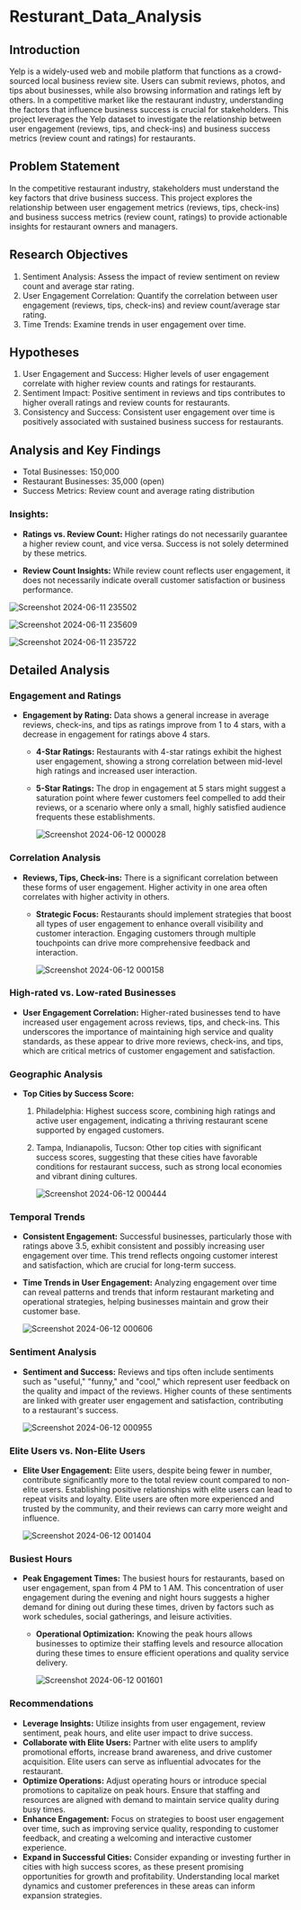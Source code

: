 # Resturant_Data_Analysis

## Introduction
Yelp is a widely-used web and mobile platform that functions as a crowd-sourced local business review site. Users can submit reviews, photos, and tips about businesses, while also browsing information and ratings left by others. In a competitive market like the restaurant industry, understanding the factors that influence business success is crucial for stakeholders. This project leverages the Yelp dataset to investigate the relationship between user engagement (reviews, tips, and check-ins) and business success metrics (review count and ratings) for restaurants.

## Problem Statement
In the competitive restaurant industry, stakeholders must understand the key factors that drive business success. This project explores the relationship between user engagement metrics (reviews, tips, check-ins) and business success metrics (review count, ratings) to provide actionable insights for restaurant owners and managers.

## Research Objectives
1. Sentiment Analysis: Assess the impact of review sentiment on review count and average star rating.
2. User Engagement Correlation: Quantify the correlation between user engagement (reviews, tips, check-ins) and review count/average star rating.
3. Time Trends: Examine trends in user engagement over time.

## Hypotheses
1. User Engagement and Success: Higher levels of user engagement correlate with higher review counts and ratings for restaurants.
2. Sentiment Impact: Positive sentiment in reviews and tips contributes to higher overall ratings and review counts for restaurants.
3. Consistency and Success: Consistent user engagement over time is positively associated with sustained business success for restaurants.

## Analysis and Key Findings

- Total Businesses: 150,000
- Restaurant Businesses: 35,000 (open)
- Success Metrics: Review count and average rating distribution

### Insights:

- **Ratings vs. Review Count:** Higher ratings do not necessarily guarantee a higher review count, and vice versa. Success is not solely determined by these metrics.
  
- **Review Count Insights:** While review count reflects user engagement, it does not necessarily indicate overall customer satisfaction or business performance.

![Screenshot 2024-06-11 235502](https://github.com/Yashbahuguna31/Restaurant_Data_Analysis/assets/149990665/50927b09-e2c9-4a71-8851-b64d5fb99791)

![Screenshot 2024-06-11 235609](https://github.com/Yashbahuguna31/Restaurant_Data_Analysis/assets/149990665/167477a8-94d8-4f86-ba5a-7f8d28bd1ddd)

![Screenshot 2024-06-11 235722](https://github.com/Yashbahuguna31/Restaurant_Data_Analysis/assets/149990665/48dc44f7-4c9f-4bba-ac7c-53e8d1320eee)

## Detailed Analysis

### Engagement and Ratings

- **Engagement by Rating:** Data shows a general increase in average reviews, check-ins, and tips as ratings improve from 1 to 4 stars, with a decrease in engagement for ratings above 4 stars.
  - **4-Star Ratings:** Restaurants with 4-star ratings exhibit the highest user engagement, showing a strong correlation between mid-level high ratings and increased user interaction.
  - **5-Star Ratings:** The drop in engagement at 5 stars might suggest a saturation point where fewer customers feel compelled to add their reviews, or a scenario where only a small, highly satisfied audience frequents these establishments.
 
    ![Screenshot 2024-06-12 000028](https://github.com/Yashbahuguna31/Restaurant_Data_Analysis/assets/149990665/0f5f83bc-cc8b-4399-b057-2bfd7821d4a7)


### Correlation Analysis

- **Reviews, Tips, Check-ins:** There is a significant correlation between these forms of user engagement. Higher activity in one area often correlates with higher activity in others.
  - **Strategic Focus:** Restaurants should implement strategies that boost all types of user engagement to enhance overall visibility and customer interaction. Engaging customers through multiple touchpoints can drive more comprehensive feedback and interaction.
 
    ![Screenshot 2024-06-12 000158](https://github.com/Yashbahuguna31/Restaurant_Data_Analysis/assets/149990665/dddb81db-5c88-4820-a8d1-3cbcf98a592b)


### High-rated vs. Low-rated Businesses

- **User Engagement Correlation:** Higher-rated businesses tend to have increased user engagement across reviews, tips, and check-ins. This underscores the importance of maintaining high service and quality standards, as these appear to drive more reviews, check-ins, and tips, which are critical metrics of customer engagement and satisfaction.

### Geographic Analysis

- **Top Cities by Success Score:**
  1. Philadelphia: Highest success score, combining high ratings and active user engagement, indicating a thriving restaurant scene supported by engaged customers.
  2. Tampa, Indianapolis, Tucson: Other top cities with significant success scores, suggesting that these cities have favorable conditions for restaurant success, such as strong local economies and vibrant dining cultures.

     ![Screenshot 2024-06-12 000444](https://github.com/Yashbahuguna31/Restaurant_Data_Analysis/assets/149990665/500d8402-28ce-43a6-8907-43064a359565)


### Temporal Trends

- **Consistent Engagement:** Successful businesses, particularly those with ratings above 3.5, exhibit consistent and possibly increasing user engagement over time. This trend reflects ongoing customer interest and satisfaction, which are crucial for long-term success.
- **Time Trends in User Engagement:** Analyzing engagement over time can reveal patterns and trends that inform restaurant marketing and operational strategies, helping businesses maintain and grow their customer base.

  ![Screenshot 2024-06-12 000606](https://github.com/Yashbahuguna31/Restaurant_Data_Analysis/assets/149990665/cb711760-37de-482e-ac11-3927afff51e0)


### Sentiment Analysis

- **Sentiment and Success:** Reviews and tips often include sentiments such as "useful," "funny," and "cool," which represent user feedback on the quality and impact of the reviews. Higher counts of these sentiments are linked with greater user engagement and satisfaction, contributing to a restaurant's success.

  ![Screenshot 2024-06-12 000955](https://github.com/Yashbahuguna31/Restaurant_Data_Analysis/assets/149990665/5cc37b49-5997-4666-b74b-622b8181281d)


### Elite Users vs. Non-Elite Users

- **Elite User Engagement:** Elite users, despite being fewer in number, contribute significantly more to the total review count compared to non-elite users. Establishing positive relationships with elite users can lead to repeat visits and loyalty. Elite users are often more experienced and trusted by the community, and their reviews can carry more weight and influence.

  ![Screenshot 2024-06-12 001404](https://github.com/Yashbahuguna31/Restaurant_Data_Analysis/assets/149990665/87f7ae74-1346-4594-a911-a7dd34e85d8e)


### Busiest Hours

- **Peak Engagement Times:** The busiest hours for restaurants, based on user engagement, span from 4 PM to 1 AM. This concentration of user engagement during the evening and night hours suggests a higher demand for dining out during these times, driven by factors such as work schedules, social gatherings, and leisure activities.
  - **Operational Optimization:** Knowing the peak hours allows businesses to optimize their staffing levels and resource allocation during these times to ensure efficient operations and quality service delivery.
 
    ![Screenshot 2024-06-12 001601](https://github.com/Yashbahuguna31/Restaurant_Data_Analysis/assets/149990665/0be58c8d-5d37-4aa4-a8f1-0a2aaadaadd8)


### Recommendations

- **Leverage Insights:** Utilize insights from user engagement, review sentiment, peak hours, and elite user impact to drive success.
- **Collaborate with Elite Users:** Partner with elite users to amplify promotional efforts, increase brand awareness, and drive customer acquisition. Elite users can serve as influential advocates for the restaurant.
- **Optimize Operations:** Adjust operating hours or introduce special promotions to capitalize on peak hours. Ensure that staffing and resources are aligned with demand to maintain service quality during busy times.
- **Enhance Engagement:** Focus on strategies to boost user engagement over time, such as improving service quality, responding to customer feedback, and creating a welcoming and interactive customer experience.
- **Expand in Successful Cities:** Consider expanding or investing further in cities with high success scores, as these present promising opportunities for growth and profitability. Understanding local market dynamics and customer preferences in these areas can inform expansion strategies.




